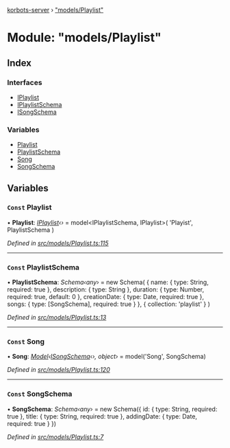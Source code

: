 [korbots-server](../README.md) › ["models/Playlist"](_models_playlist_.md)

# Module: "models/Playlist"

## Index

### Interfaces

* [IPlaylist](../interfaces/_models_playlist_.iplaylist.md)
* [IPlaylistSchema](../interfaces/_models_playlist_.iplaylistschema.md)
* [ISongSchema](../interfaces/_models_playlist_.isongschema.md)

### Variables

* [Playlist](_models_playlist_.md#const-playlist)
* [PlaylistSchema](_models_playlist_.md#const-playlistschema)
* [Song](_models_playlist_.md#const-song)
* [SongSchema](_models_playlist_.md#const-songschema)

## Variables

### `Const` Playlist

• **Playlist**: *[IPlaylist](../interfaces/_models_playlist_.iplaylist.md)‹›* = model<IPlaylistSchema, IPlaylist>(
    'Playist',
    PlaylistSchema
)

*Defined in [src/models/Playlist.ts:115](https://github.com/Xisabla/Korbots/blob/7261d8b/server/src/models/Playlist.ts#L115)*

___

### `Const` PlaylistSchema

• **PlaylistSchema**: *Schema‹any›* = new Schema(
    {
        name: { type: String, required: true },
        description: { type: String },
        duration: { type: Number, required: true, default: 0 },
        creationDate: { type: Date, required: true },
        songs: { type: [SongSchema], required: true }
    },
    { collection: 'playlist' }
)

*Defined in [src/models/Playlist.ts:13](https://github.com/Xisabla/Korbots/blob/7261d8b/server/src/models/Playlist.ts#L13)*

___

### `Const` Song

• **Song**: *[Model](../interfaces/_models_playlist_.iplaylist.md#model)‹[ISongSchema](../interfaces/_models_playlist_.isongschema.md)‹›, object›* = model<ISongSchema>('Song', SongSchema)

*Defined in [src/models/Playlist.ts:120](https://github.com/Xisabla/Korbots/blob/7261d8b/server/src/models/Playlist.ts#L120)*

___

### `Const` SongSchema

• **SongSchema**: *Schema‹any›* = new Schema({
    id: { type: String, required: true },
    title: { type: String, required: true },
    addingDate: { type: Date, required: true }
})

*Defined in [src/models/Playlist.ts:7](https://github.com/Xisabla/Korbots/blob/7261d8b/server/src/models/Playlist.ts#L7)*
